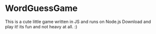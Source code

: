 # WordGuessGame

This is a cute little game written in JS and runs on Node.js
Download and play it! its fun and not heavy at all. :)
